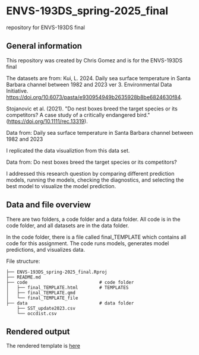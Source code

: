 # ENVS-193DS_spring-2025_final
repository for ENVS-193DS final
## General information
This repository was created by Chris Gomez and is for the ENVS-193DS final 

The datasets are from: 
Kui, L. 2024. Daily sea surface temperature in Santa Barbara channel between 1982 and 2023 ver 3. Environmental Data Initiative. https://doi.org/10.6073/pasta/e930954949b2635928b8be6824630f84. 

Stojanovic et al. (2021). "Do nest boxes breed the target species or its competitors? A case study of a critically endangered bird." (https://doi.org/10.1111/rec.13319).

Data from: Daily sea surface temperature in Santa Barbara channel between 1982 and 2023

I replicated the data visualiztion from this data set. 

Data from: Do nest boxes breed the target species or its competitors? 

I addressed this research question by comparing different prediction models, running the models, checking the diagnostics, and selecting the best model to visualize the model prediction. 

## Data and file overview
There are two folders, a code folder and a data folder. All code is in the code folder, and all datasets are in the data folder. 

In the code folder, there is a file called final_TEMPLATE which contains all code for this assignment. The code runs models, generates model predictions, and visualizes data.

File structure: 
```{r}
├── ENVS-193DS_spring-2025_final.Rproj
├── README.md
├── code                           # code folder
│   ├── final_TEMPLATE.html        # TEMPLATES
│   ├── final_TEMPLATE.qmd
│   └── final_TEMPLATE_file       
├── data                           # data folder 
    ├── SST_update2023.csv
    └── occdist.csv
```

## Rendered output
The rendered template is [here](https://christopheregomez.github.io/ENVS-193DS_spring-2025_final/code/final_TEMPLATE.html)










